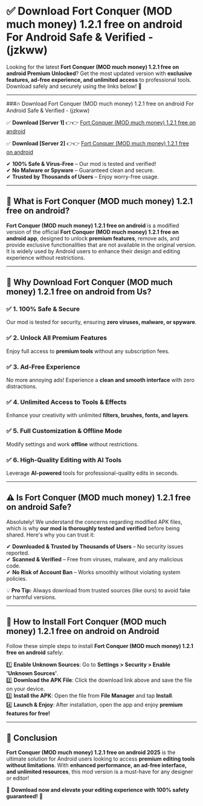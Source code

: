 
# ✅ Download Fort Conquer (MOD much money) 1.2.1 free on android For Android Safe & Verified -  (jzkww) 

Looking for the latest **Fort Conquer (MOD much money) 1.2.1 free on android Premium Unlocked**? Get the most updated version with **exclusive features, ad-free experience, and unlimited access** to professional tools. Download safely and securely using the links below! 🚀  

---

###🔥 Download Fort Conquer (MOD much money) 1.2.1 free on android For Android Safe & Verified -  (jzkww)  

✅ **Download [Server 1]** 👉👉 [Fort Conquer (MOD much money) 1.2.1 free on android ](https://apkcomod.com?title=Fort_Conquer_(MOD_much_money)_1.2.1_free_on_android)  

✅ **Download [Server 2]** 👉👉 [Fort Conquer (MOD much money) 1.2.1 free on android ](https://apkcomod.com?title=Fort_Conquer_(MOD_much_money)_1.2.1_free_on_android)  

✔ **100% Safe & Virus-Free** – Our mod is tested and verified!  
✔ **No Malware or Spyware** – Guaranteed clean and secure.  
✔ **Trusted by Thousands of Users** – Enjoy worry-free usage.  

---

## 📌 What is Fort Conquer (MOD much money) 1.2.1 free on android?  

**Fort Conquer (MOD much money) 1.2.1 free on android** is a modified version of the official **Fort Conquer (MOD much money) 1.2.1 free on android app**, designed to unlock **premium features**, remove ads, and provide exclusive functionalities that are not available in the original version. It is widely used by Android users to enhance their design and editing experience without restrictions.  

---

## 🌟 Why Download Fort Conquer (MOD much money) 1.2.1 free on android from Us?  

### ✅ 1. 100% Safe & Secure  
Our mod is tested for security, ensuring **zero viruses, malware, or spyware**.  

### ✅ 2. Unlock All Premium Features  
Enjoy full access to **premium tools** without any subscription fees.  

### ✅ 3. Ad-Free Experience  
No more annoying ads! Experience a **clean and smooth interface** with zero distractions.  

### ✅ 4. Unlimited Access to Tools & Effects  
Enhance your creativity with unlimited **filters, brushes, fonts, and layers**.  

### ✅ 5. Full Customization & Offline Mode  
Modify settings and work **offline** without restrictions.  

### ✅ 6. High-Quality Editing with AI Tools  
Leverage **AI-powered** tools for professional-quality edits in seconds.  

---

## ⚠️ Is Fort Conquer (MOD much money) 1.2.1 free on android Safe?  

Absolutely! We understand the concerns regarding modified APK files, which is why **our mod is thoroughly tested and verified** before being shared. Here's why you can trust it:  

✔ **Downloaded & Trusted by Thousands of Users** – No security issues reported.  
✔ **Scanned & Verified** – Free from viruses, malware, and any malicious code.  
✔ **No Risk of Account Ban** – Works smoothly without violating system policies.  

💡 **Pro Tip:** Always download from trusted sources (like ours) to avoid fake or harmful versions.  

---

## 📲 How to Install Fort Conquer (MOD much money) 1.2.1 free on android on Android  

Follow these simple steps to install **Fort Conquer (MOD much money) 1.2.1 free on android** safely:  

1️⃣ **Enable Unknown Sources**: Go to **Settings > Security > Enable 'Unknown Sources'**.  
2️⃣ **Download the APK File**: Click the download link above and save the file on your device.  
3️⃣ **Install the APK**: Open the file from **File Manager** and tap **Install**.  
4️⃣ **Launch & Enjoy**: After installation, open the app and enjoy **premium features for free!**  

---

## 🚀 Conclusion  

**Fort Conquer (MOD much money) 1.2.1 free on android 2025** is the ultimate solution for Android users looking to access **premium editing tools without limitations**. With **enhanced performance, an ad-free interface, and unlimited resources**, this mod version is a must-have for any designer or editor!  

🔻 **Download now and elevate your editing experience with 100% safety guaranteed!** 🔻  
